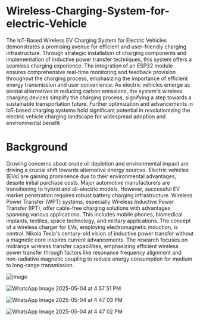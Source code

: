 # Wireless-Charging-System-for-electric-Vehicle
The IoT-Based Wireless EV Charging System for Electric Vehicles demonstrates a promising
avenue for efficient and user-friendly charging infrastructure. Through strategic installation of
charging components and implementation of inductive power transfer techniques, this system
offers a seamless charging experience. The integration of an ESP32 module ensures
comprehensive real-time monitoring and feedback provision throughout the charging process,
emphasizing the importance of efficient energy transmission and user convenience. As electric
vehicles emerge as pivotal alternatives in reducing carbon emissions, the system's wireless
charging devices simplify the charging process, signifying a step towards a sustainable
transportation future. Further optimization and advancements in IoT-based charging systems
hold significant potential in revolutionizing the electric vehicle charging landscape for
widespread adoption and environmental benefit

# Background
Growing concerns about crude oil depletion and environmental
impact are driving a crucial shift towards alternative energy sources.
Electric vehicles (EVs) are gaining prominence due to their
environmental advantages, despite initial purchase costs. Major
automotive manufacturers are transitioning to hybrid and all-electric
models. However, successful EV market penetration requires robust
battery charging infrastructure. Wireless Power Transfer (WPT)
systems, especially Wireless Inductive Power Transfer (IPT), offer
cable-free charging solutions with advantages spanning various
applications. This includes mobile phones, biomedical implants,
textiles, space technology, and military applications. The concept of
a wireless charger for EVs, employing electromagnetic induction, is
central. Nikola Tesla's century-old vision of inductive power
transfer without a magnetic core inspires current advancements. The
research focuses on midrange wireless transfer capabilities,
emphasizing efficient wireless power transfer through factors like
resonance frequency alignment and non-radiative magnetic coupling
to reduce energy consumption for medium to long-range
transmission.

![image](https://github.com/user-attachments/assets/cad73898-d5d7-40b6-bf0f-5d853df4ba4d)

![WhatsApp Image 2025-05-04 at 4 57 51 PM](https://github.com/user-attachments/assets/889e2c31-0359-4d97-8bd7-31f0a83f6881)


![WhatsApp Image 2025-05-04 at 4 47 03 PM](https://github.com/user-attachments/assets/ad79959e-0932-450b-96f6-6244d8a38aa9)

![WhatsApp Image 2025-05-04 at 4 47 02 PM](https://github.com/user-attachments/assets/efa2dc63-5983-4a45-9837-ea49490a043c)



